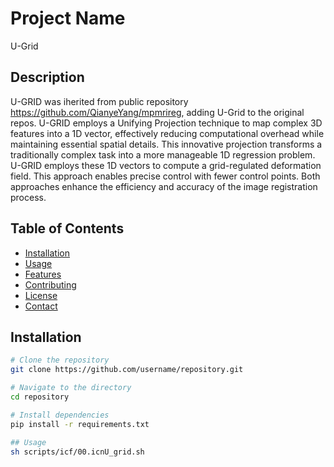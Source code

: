 # Project Name
U-Grid
## Description
U-GRID was iherited from public repository https://github.com/QianyeYang/mpmrireg, adding U-Grid to the original repos.
U-GRID employs a Unifying Projection technique to map complex 3D features into a 1D vector, effectively reducing computational overhead while maintaining essential spatial details. This innovative projection transforms a traditionally complex task into a more manageable 1D regression problem. U-GRID employs these 1D vectors to compute a grid-regulated deformation field. This approach enables precise control with fewer control points. Both approaches enhance the efficiency and accuracy of the image registration process.

## Table of Contents
- [Installation](#installation)
- [Usage](#usage)
- [Features](#features)
- [Contributing](#contributing)
- [License](#license)
- [Contact](#contact)

## Installation

```bash
# Clone the repository
git clone https://github.com/username/repository.git

# Navigate to the directory
cd repository

# Install dependencies
pip install -r requirements.txt

## Usage
sh scripts/icf/00.icnU_grid.sh

